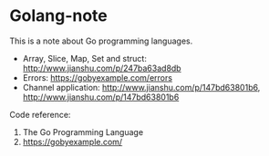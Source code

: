 # Golang-note
This is a note about Go programming languages.
- Array, Slice, Map, Set and struct: http://www.jianshu.com/p/247ba63ad8db
- Errors: https://gobyexample.com/errors
- Channel application: http://www.jianshu.com/p/147bd63801b6, http://www.jianshu.com/p/147bd63801b6

Code reference:
1. The Go Programming Language
2. https://gobyexample.com/
